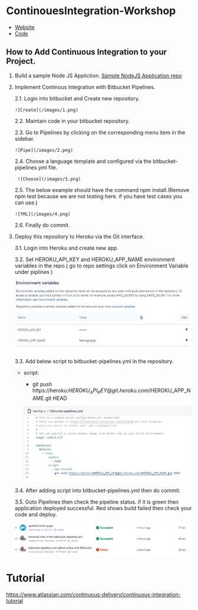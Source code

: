 # ContinouesIntegration-Workshop

* [Website](https://testingcigdp.herokuapp.com)
* [Code](https://bitbucket.org/professorcase/testing-ci)

## How to Add Continuous Integration to your Project.

1. Build a sample Node JS Appliction.
   [Sample NodeJS Application repo](https://bitbucket.org/professorcase/testing-ci)
2. Implement Continous Integration with Bitbucket Pipelines.
    
    2.1. Login into  bitbucket and Create new repository.
       
       ![Create](/images/1.png)
       
    2.2. Maintain code in your bitbucket repository.
    
    2.3. Go to Pipelines by clicking on the corresponding menu item in the sidebar.
    
       ![Pipe](/images/2.png)
    
    2.4. Choose a language template and configured via the bitbucket-pipelines.yml file.
        
        ![Choose](/images/3.png)
    
    2.5. The below example should have the command npm install.(Remove npm test because we are not testing here. if you have test cases you can use.)
    
       ![YML](/images/4.png)
    
    2.6. Finally do commit.
    
 3. Deploy this repository to Heroku via the Git interface.
    
    3.1. Login into Heroku and create new app.
    
    3.2. Set HEROKU_API_KEY and HEROKU_APP_NAME environment variables in the repo.( go to repo settings click on Environment Variable under piplines )
    
       ![YMLCode](/images/5EnvironmentVariables.png)
    
    3.3. Add below script to bitbucket-pipelines.yml in the repository.
    
    - script:
    
       - git push https://heroku:$HEROKU_API_KEY@git.heroku.com/$HEROKU_APP_NAME.git HEAD
      
       ![YMLCode](/images/7Ymlfile.png)
    
    3.4. After adding script into bitbucket-pipelines.yml then do commit.
    
    3.5. Goto Pipelines then check the pipeline status. if it is green then application deployed successful. Red shows build failed then check your code and deploy.
      
       ![final](/images/8succes.png)

# Tutorial

https://www.atlassian.com/continuous-delivery/continuous-integration-tutorial







<!-- Global site tag (gtag.js) - Google Analytics -->
<script async src="https://www.googletagmanager.com/gtag/js?id=UA-127484904-1"></script>
<script>
  window.dataLayer = window.dataLayer || [];
  function gtag(){dataLayer.push(arguments);}
  gtag('js', new Date());

  gtag('config', 'UA-127484904-1');
</script>
